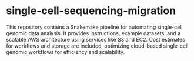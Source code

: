 # single-cell-sequencing-migration
This repository contains a Snakemake pipeline for automating single-cell genomic data analysis. It provides instructions, example datasets, and a scalable AWS architecture using services like S3 and EC2. Cost estimates for workflows and storage are included, optimizing cloud-based single-cell genomic workflows for efficiency and scalability.
